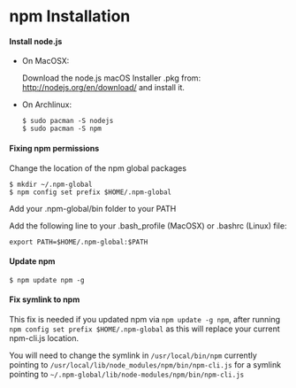 npm Installation
================

#### Install node.js

* On MacOSX:

  Download the node.js macOS Installer .pkg from: http://nodejs.org/en/download/ and install it.

* On Archlinux:

      $ sudo pacman -S nodejs
      $ sudo pacman -S npm

#### Fixing npm permissions

Change the location of the npm global packages

    $ mkdir ~/.npm-global
    $ npm config set prefix $HOME/.npm-global

Add your .npm-global/bin folder to your PATH

Add the following line to your .bash_profile (MacOSX) or .bashrc (Linux) file:

    export PATH=$HOME/.npm-global:$PATH

#### Update npm

    $ npm update npm -g

#### Fix symlink to npm

This fix is needed if you updated npm via `npm update -g npm`, after running `npm config set prefix $HOME/.npm-global` as this will replace your current npm-cli.js location.

You will need to change the symlink in `/usr/local/bin/npm` currently pointing to `/usr/local/lib/node_modules/npm/bin/npm-cli.js` for a symlink pointing to `~/.npm-global/lib/node-modules/npm/bin/npm-cli.js`
